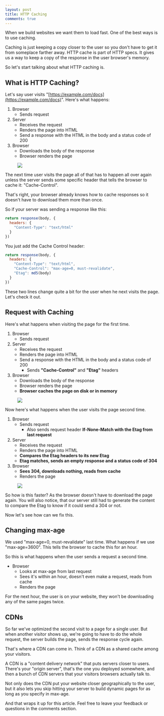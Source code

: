 ```yaml
---
layout: post
title: HTTP Caching
comments: true
---
```


When we build websites we want them to load fast. One of the best ways is to use caching.

Caching is just keeping a copy closer to the user so you don't have to get it from someplace farther away. HTTP cache is part of HTTP specs. It gives us a way to keep a copy of the response in the user browser's memory.

So let's start talking about what HTTP caching is.

## What is HTTP Caching?
Let's say user visits "[https://example.com/docs](https://example.com/docs)". Here's what happens:

1. Browser
   - Sends request
2. Server
   - Receives the request
   - Renders the page into HTML
   - Send a response with the HTML in the body and a status code of 200
3. Browser
   - Downloads the body of the response
   - Browser renders the page 

<figure align="center"> 
    <img src="{{ site.baseurl }}/img/20201221/http-cache-part-1.jpg" style="max-width: 900px; height: auto; margin-left: auto; margin-right: auto; display: block;"/>
</figure>

The next time user visits the page all of that has to happen all over again unless the server sends some specific header that tells the browser to cache it: "Cache-Control".

That's right, your browser already knows how to cache responses so it doesn't have to download them more than once.

So if your server was sending a response like this:

```javascript
return response(body, {
  headers: {
    "Content-Type": "text/html"
  }
})
```

You just add the Cache Control header:

```javascript
return response(body, {
  headers: {
    "Content-Type": "text/html",
    "Cache-Control": "max-age=0, must-revalidate",
    "Etag": md5(body)
  }
})
```

These two lines change quite a bit for the user when he next visits the page. Let's check it out.

## Request with Caching

Here's what happens when visiting the page for the first time.

1. Browser
   - Sends request
2. Server
   - Receives the request
   - Renders the page into HTML
   - Send a response with the HTML in the body and a status code of 200
       - Sends **"Cache-Control"** and **"Etag"** headers 
3. Browser
   - Downloads the body of the response
   - Browser renders the page 
   - **Browser caches the page on disk or in memory**

<figure align="center"> 
    <img src="{{ site.baseurl }}/img/20201221/http-cache-part-2.jpg" style="max-width: 900px; height: auto; margin-left: auto; margin-right: auto; display: block;"/>
</figure>

Now here's what happens when the user visits the page second time.

1. Browser
   - Sends request
       - Also sends request header **If-None-Match with the Etag from last request** 
2. Server
   - Receives the request
   - Renders the page into HTML
   - **Compares the Etag headers to its new Etag**
   - **Etag matches, sends an empty response and a status code of 304** 
3. Browser
   - **Sees 304, downloads nothing, reads from cache**
   - Renders the page

<figure align="center"> 
    <img src="{{ site.baseurl }}/img/20201221/http-cache-part-3.jpg" style="max-width: 900px; height: auto; margin-left: auto; margin-right: auto; display: block;"/>
</figure>

So how is this faster? As the browser doesn't have to download the page again. You will also notice, that our server still had to generate the content to compare the Etag to know if it could send a 304 or not.

Now let's see how can we fix this.

## Changing max-age
We used "max-age=0, must-revalidate" last time. What happens if we use "max-age=3600". This tells the browser to cache this for an hour.

So this is what happens when the user sends a request a second time.

- Browser
  - Looks at max-age from last request
  - Sees it's within an hour, doesn't even make a request, reads from cache
  - Renders the page
 
For the next hour, the user is on your website, they won't be downloading any of the same pages twice.

## CDNs

So far we've optimized the second visit to a page for a single user. But when another visitor shows up, we're going to have to do the whole request, the server builds the page, sends the response cycle again.

That's where a CDN can come in. Think of a CDN as a shared cache among your visitors.

A CDN is a "content delivery network" that puts servers closer to users. There's your "origin server", that's the one you deployed somewhere, and then a bunch of CDN servers that your visitors browsers actually talk to. 

Not only does the CDN put your website closer geographically to the user, but it also lets you skip hitting your server to build dynamic pages for as long as you specify in max-age.

And that wraps it up for this article. Feel free to leave your feedback or questions in the comments section.
